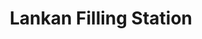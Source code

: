 ---
title:  "Lankan Filling Station"
address: "Ground Floor, 58 Riley Street, East Sydney 2010"
link: "http://www.lankanfillingstation.com.au/uploads/gift_voucher_form.pdf"
---